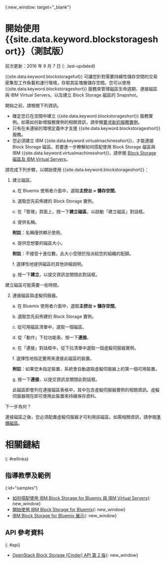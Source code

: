{:new_window: target="_blank"} 

# 開始使用 {{site.data.keyword.blockstorageshort}}（測試版）

前次更新：2016 年 9 月 7 日
{: .last-updated}

{{site.data.keyword.blockstoragefull}} 可讓您針對需要持續性儲存空間的交易密集型工作負載和運行環境，存取其區塊層儲存空間。您可以使用 {{site.data.keyword.blockstorageshort}} 服務來管理磁區生命週期、連接磁區與 IBM Virtual Servers，以及建立 Block Storage 磁區的 Snapshot。

開始之前，請檢閱下列資訊。

* 確定您已在空間中建立 {{site.data.keyword.blockstorageshort}} 服務實例。如需如何新增服務實例的相關資訊，請參閱[要求新的服務實例](../../services/reqnsi.html#req_instance)。
* 只有在未連結的環境定義中才支援 {{site.data.keyword.blockstorageshort}} 服務。 
* 您必須建立 IBM {{site.data.keyword.virtualmachinesshort}}，才能連接 Block Storage 磁區。若要進一步瞭解如何搭配使用 Block Storage 磁區與 IBM {{site.data.keyword.virtualmachinesshort}}，請參閱 [Block Storage 磁區及 IBM Virtual Servers](../../virtualmachines/vm_create.html#storage_BS)。 

請完成下列步驟，以開始使用 {{site.data.keyword.blockstorageshort}}：

1. 建立磁區。
   
   a. 在 Bluemix 使用者介面中，選取**主控台 > 儲存空間**。

   b. 選取您先前佈建的 Block Storage 實例。

   c. 在「管理」頁面上，按一下**建立磁區**，以啟動「建立磁區」對話框。

   d.	提供名稱。 
   
      **附註**：名稱僅供顯示使用。
   
   e.	提供您想要的磁區大小。 
   
      **附註**：不接受十進位數。此大小受限於指派給您的組織的配額。
   
   f.	選擇性地提供磁區的其他詳細說明。
   
   g.	按一下**建立**，以提交資訊並關閉此對話框。

  建立磁區可能需要一些時間。

2. 連接磁區與虛擬伺服器。

   a. 在 Bluemix 使用者介面中，選取**主控台 > 儲存空間**。

   b. 選取您先前佈建的 Block Storage 實例。

   c. 從可用磁區清單中，選取一個磁區。
   
   d. 從「動作」下拉功能表，按一下**連接**。
   
   e.	在「連接」對話框中，從下拉清單中選取一個虛擬伺服器實例。 
   
   f.	選擇性地指定要用來連接此磁區的裝置。 
   
      **附註**：如果您未指定裝置，系統會自動選取虛擬伺服器上的第一個可用裝置。
   
   g.	按一下**連接**，以提交資訊並關閉此對話框。
   
   此磁區即會列在連接磁區表格中，其中包含虛擬伺服器實例的相關資訊。虛擬伺服器現在即可使用此裝置來持續保存資料。 
 
下一步為何？

連接磁區之後，您必須配置虛擬伺服器才可利用該磁區。如需相關資訊，請參閱[準備磁區](../BlockStorage/blockstorage_preparingvolume.html)。

# 相關鏈結
{: #rellinks}

## 指導教學及範例
{:id="samples"}

* [如何搭配使用 IBM Block Storage for Bluemix 與 IBM Virtual Servers](https://developer.ibm.com/bluemix/2016/02/24/use-block-storage-for-bluemix-with-virtual-servers/){: new_window}
* [開始使用 IBM Block Storage for Bluemix](https://developer.ibm.com/bluemix/2016/02/15/getting-started-with-block-storage/){: new_window}
* [IBM Block Storage for Bluemix 展示](https://www.youtube.com/watch?v=3gCIHYKU1rE&list=PLzpeuWUENMK2d3L5qCITo2GQEt-7r0oqm&index=45){: new_window}

## API 參考資料
{: #api}
* [OpenStack Block Storage (Cinder) API 第 2 版](http://developer.openstack.org/api-ref-blockstorage-v2.html){: new_window}

